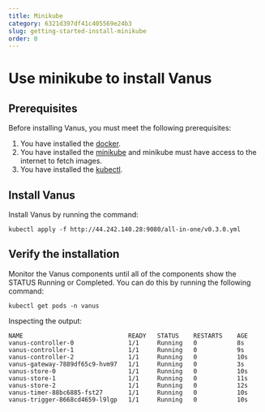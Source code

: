 ```yaml
---
title: Minikube
category: 6321d397df41c405569e24b3
slug: getting-started-install-minikube
order: 0
---
```


# Use minikube to install Vanus

## Prerequisites

Before installing Vanus, you must meet the following prerequisites:

1. You have installed the [docker](https://docs.docker.com/engine/install).
2. You have installed the [minikube](https://minikube.sigs.k8s.io/docs/start) and minikube must have access to the internet to fetch images.
3. You have installed the [kubectl](https://kubernetes.io/docs/tasks/tools).
  
## Install Vanus

Install Vanus by running the command:

```shell
kubectl apply -f http://44.242.140.28:9080/all-in-one/v0.3.0.yml
```

## Verify the installation

Monitor the Vanus components until all of the components show the STATUS Running or Completed.
You can do this by running the following command:

```shell
kubectl get pods -n vanus
```

Inspecting the output:

```text
NAME                             READY   STATUS    RESTARTS    AGE
vanus-controller-0               1/1     Running   0           8s
vanus-controller-1               1/1     Running   0           9s
vanus-controller-2               1/1     Running   0           10s
vanus-gateway-7889df65c9-hvm97   1/1     Running   0           3s
vanus-store-0                    1/1     Running   0           10s
vanus-store-1                    1/1     Running   0           11s
vanus-store-2                    1/1     Running   0           12s
vanus-timer-88bc6885-fst27       1/1     Running   0           10s
vanus-trigger-8668cd4659-l9lgp   1/1     Running   0           10s
```
